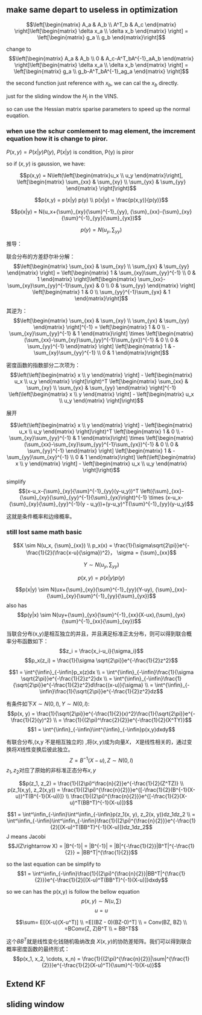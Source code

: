 ## make same depart to useless in optimization

$$\left[\begin{matrix}
    A_a & A_b \\ 
    A^T_b & A_c
\end{matrix} \right]\left[\begin{matrix}
    \delta x_a \\ \delta x_b
\end{matrix} \right] = \left[\begin{matrix}
    g_a \\ g_b 
\end{matrix}\right]$$

change to 
$$\left[\begin{matrix}
    A_a & A_b \\ 
    0 & A_c-A^T_bA^{-1}_aA_b
\end{matrix} \right]\left[\begin{matrix}
    \delta x_a \\ \delta x_b
\end{matrix} \right] = \left[\begin{matrix}
    g_a \\ g_b-A^T_bA^{-1}_ag_a
\end{matrix} \right]$$

the second function just reference with $x_b$, we can cal the $x_b$ directly.

just for the sliding window the $H_j$ in the VINS.

so can use the Hessian matrix sparise parameters to speed up the normal euqation. 

### when use the schur comlement to mag element, the imcrement equation how it is change to piror.

$P(x,y)=P(x|y)P(y)$, $P(x|y)$ is condition, P(y) is piror

so if $(x,y)$ is gaussion, we have:

$$p(x,y) = N\left(\left[\begin{matrix}u_x \\ u_y \end{matrix}\right], \left[\begin{matrix}
    \sum_{xx} & \sum_{xy} \\ 
    \sum_{yx} & \sum_{yy}
    \end{matrix} \right]\right)$$

$$p(x,y) = p(x|y) p(y)  \\ 
p(x|y) = \frac{p(x,y)}{p(y)}$$

$$p(x|y) = N(u_x+{\sum}_{xy}{\sum}^{-1}_{yy}, {\sum}_{xx}-{\sum}_{xy}{\sum}^{-1}_{yy}{\sum}_{yx})$$

$$p(y) = N(u_y, {\sum}_{yy})$$

推导：

联合分布的方差舒尔补分解：
$$\left[\begin{matrix}
    \sum_{xx} & \sum_{xy} \\ 
    \sum_{yx} & \sum_{yy}
 \end{matrix} \right] = \left[\begin{matrix}
     1 & \sum_{xy}\sum_{yy}^{-1} \\
     0 & 1
 \end{matrix} \right]\left[\begin{matrix}
     \sum_{xx}-\sum_{xy}\sum_{yy}^{-1}\sum_{yx} & 0 \\
     0 & \sum_{yy}
 \end{matrix} \right] \left[\begin{matrix}
     1 & 0 \\
     \sum_{yy}^{-1}\sum_{yx} & 1
 \end{matrix}\right]$$

 其逆为：
 $$\left[\begin{matrix}
    \sum_{xx} & \sum_{xy} \\ 
    \sum_{yx} & \sum_{yy}
 \end{matrix} \right]^{-1} = \left[\begin{matrix}
     1 & 0 \\
     -\sum_{xy}\sum_{yy}^{-1} & 1
 \end{matrix}\right] \times \left[\begin{matrix}
     (\sum_{xx}-\sum_{xy}\sum_{yy}^{-1}\sum_{yx})^{-1} & 0 \\
     0 & \sum_{yy}^{-1}
 \end{matrix} \right] \left[\begin{matrix}
     1 & -\sum_{xy}\sum_{yy}^{-1} \\
     0 & 1
 \end{matrix}\right]$$

 密度函数的指数部分二次项为：
 $$\left(\left[\begin{matrix}
     x \\ y
 \end{matrix} \right] - \left[\begin{matrix}
     u_x \\ u_y
 \end{matrix} \right]\right)^T \left[\begin{matrix}
    \sum_{xx} & \sum_{xy} \\ 
    \sum_{yx} & \sum_{yy}
 \end{matrix} \right]^{-1} \left(\left[\begin{matrix}
     x \\ y
 \end{matrix} \right] - \left[\begin{matrix}
     u_x \\ u_y
 \end{matrix} \right]\right)$$

展开

 $$\left(\left[\begin{matrix}
     x \\ y
 \end{matrix} \right] - \left[\begin{matrix}
     u_x \\ u_y
 \end{matrix} \right]\right)^T 
 \left[\begin{matrix}
     1 & 0 \\
     -\sum_{xy}\sum_{yy}^{-1} & 1
 \end{matrix}\right] \times \left[\begin{matrix}
     (\sum_{xx}-\sum_{xy}\sum_{yy}^{-1}\sum_{yx})^{-1} & 0 \\
     0 & \sum_{yy}^{-1}
 \end{matrix} \right] \left[\begin{matrix}
     1 & -\sum_{yy}\sum_{xy}^{-1} \\
     0 & 1
 \end{matrix}\right]
 \left(\left[\begin{matrix}
     x \\ y
 \end{matrix} \right] - \left[\begin{matrix}
     u_x \\ u_y
 \end{matrix} \right]\right)$$

simplify
$$(x-u_x-{\sum}_{xy}{\sum}^{-1}_{yy}(y-u_y))^T 
\left({\sum}_{xx}-{\sum}_{xy}{\sum}_{yy}^{-1}{\sum}_{yx}\right)^{-1} \times 
(x-u_x-{\sum}_{xy}{\sum}_{yy}^{-1}(y - u_y))+(y-u_y)^T{\sum}^{-1}_{yy}(y-u_y)$$

这就是条件概率和边缘概率。

### still lost same math basic

$$X \sim N(u_x, {\sum}_{xx}) \\ p_x(x) = \frac{1}{\sigma\sqrt{2\pi}}e^{-\frac{1}{2}(\frac{x-u}{\sigma})^2}， \sigma = {\sum}_{xx}$$

$$Y \sim N(u_y, {\sum}_{yy})$$

$$p(x,y) = p(x|y) p(y)$$

<!-- important gaussion process -->
$$p(x|y) \sim N(ux+{\sum}_{xy}{\sum}^{-1}_{yy}(Y-uy), {\sum}_{xx}-{\sum}_{xy}{\sum}^{-1}_{yy}{\sum}_{yx})$$
also has 
$$p(y|x) \sim N(uy+{\sum}_{yx}{\sum}^{-1}_{xx}(X-ux),{\sum}_{yx}{\sum}^{-1}_{xx}{\sum}_{xy})$$


当联合分布(x,y)是相互独立的并且，并且满足标准正太分布，则可以得到联合概率分布函数如下：
$$z_i = \frac{x_i-u_i}{\sigma_i}$$
$$p_x(z_i) = \frac{1}{\sigma \sqrt{2\pi}}e^{-\frac{1}{2}z^2}$$

$$1 = \int^{\infin}_{-\infin}p_x(z)dx \\ 
    = \int^{\infin}_{-\infin}\frac{1}{\sigma \sqrt{2\pi}}e^{-\frac{1}{2}z^2}dx \\ 
    = \int^{\infin}_{-\infin}\frac{1}{\sqrt{2\pi}}e^{-\frac{1}{2}z^2}d\frac{(x-u)}{\sigma} \\
    = \int^{\infin}_{-\infin}\frac{1}{\sqrt{2\pi}}e^{-\frac{1}{2}z^2}dz$$

有条件如下$X \sim N(0,I), Y \sim N(0,I)$:
$$p(x, y) = \frac{1}{\sqrt{2\pi}}e^{-\frac{1}{2}(x)^2}\frac{1}{\sqrt{2\pi}}e^{-\frac{1}{2}(y)^2} \\
= \frac{1}{(2\pi)^\frac{2}{2}}e^{-\frac{1}{2}(X^TY)}$$
$$1 = \int^{\infin}_{-\infin}\int^{\infin}_{-\infin}p(x,y)dxdy$$

有联合分布,(x,y 不是相互独立的) ,将$(x, y)$成为向量$X$， $X$是线性相关的，通过变换将$X$线性变换后彼此独立。
$$Z = B^{-1}(X-u), Z \sim N(0, I)$$
$z_1, z_2$对应了原始的非标准正态分布$x, y$

$$p(z_1, z_2) = \frac{1}{(2\pi)^\frac{n}{2}}e^{-\frac{1}{2}(Z^TZ)} \\ 
p(z_1(x,y), z_2(x,y)) = \frac{1}{(2\pi)^{\frac{n}{2}}}e^{[-\frac{1}{2}(B^{-1}(X-u))^T(B^{-1}(X-u))]} \\
\frac{1}{(2\pi)^{\frac{n}{2}}}e^{[-\frac{1}{2}(X-u)^T(BB^T)^{-1}(X-u)]}$$


$$1 = \int^\infin_{-\infin}\int^\infin_{-\infin}p(z_1(x, y), z_2(x, y))dz_1dz_2 \\
= \int^\infin_{-\infin}\int^\infin_{-\infin}\frac{1}{(2\pi)^{\frac{n}{2}}}e^{-\frac{1}{2}[(X-u)^T(BB^T)^{-1}(X-u)]}dz_1dz_2$$
J means Jacobi
$$J(Z\rightarrow X) = |B^{-1}| = |B^{-1}| = |B|^{-\frac{1}{2}}|B^T|^{-\frac{1}{2}} = |BB^T|^{\frac{1}{2}}$$

so the last equation can be simplify to 
$$1 = \int^\infin_{-\infin}\frac{1}{(2\pi)^{\frac{n}{2}}|BB^T|^{\frac{1}{2}}}e^{-\frac{1}{2}[(X-u)^T(BB^T)^{-1}(X-u)]}dxdy$$

so we can has the p(x,y) is follow the bellow equation
$$p(x,y) \sim N(u, \sum)$$
$$u = u$$

$$\sum= E[(X-u)(X-u^T)] \\ =E[(BZ - 0)(BZ-0)^T] \\
= Conv(BZ, BZ) \\ =BConv(Z, Z)B^T \\ 
= BB^T$$

这个$BB^T$就是线性变化钱随机吸纳改良 $X(x,y)$的协防差矩阵。我们可以得到联合概率密度函数的最终形式：
$$p(x_1, x_2, \cdots, x_n) = \frac{1}{(2\pi)^{\frac{n}{2}}|\sum|^{\frac{1}{2}}}e^{-\frac{1}{2}(X-u)^T){\sum}^{-1}(X-u)}$$

## Extend KF




## sliding window 

